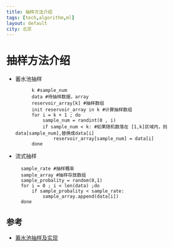 ```yaml
---
title: 抽样方法介绍
tags: [tech,algorithm,ml]
layout: default
city: 北京
---
```



抽样方法介绍
=================
+ 蓄水池抽样
            
            k #sample_num
            data #待抽样数据，array
            reservoir_array[k] #抽样数组 
            init reservoir_array in k #计算抽样数组
            for i = k + 1 ; do
                sample_num = randint(0 , i)
                if sample_num < k: #如果随机数落在 [1,k]区域内，则data[sample_num],替换成data[i]
                    reservoir_array[sample_num] = data[i]
            done 

+ 流式抽样
        
        sample_rate #抽样概率
        sample_array #抽样存放数组
        sample_probality = random(0,1)
        for i = 0 ; i < len(data) ;do
            if sample_probality < sample_rate:
                sample_array.append(data[i])
        done 


参考
--------------
+ [蓄水池抽样及实现](http://www.cnblogs.com/hrlnw/archive/2012/11/27/2777337.html)
